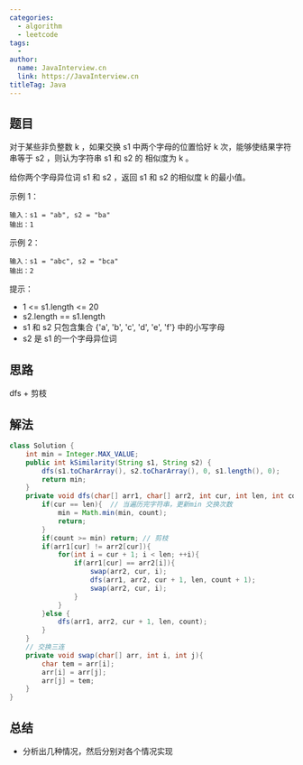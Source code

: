 ```yaml
---
categories:
  - algorithm
  - leetcode
tags:
  - 
author: 
  name: JavaInterview.cn
  link: https://JavaInterview.cn
titleTag: Java
---
```



## 题目

对于某些非负整数 k ，如果交换 s1 中两个字母的位置恰好 k 次，能够使结果字符串等于 s2 ，则认为字符串 s1 和 s2 的 相似度为 k 。

给你两个字母异位词 s1 和 s2 ，返回 s1 和 s2 的相似度 k 的最小值。



示例 1：

    输入：s1 = "ab", s2 = "ba"
    输出：1
示例 2：

    输入：s1 = "abc", s2 = "bca"
    输出：2


提示：

* 1 <= s1.length <= 20
* s2.length == s1.length
* s1 和 s2  只包含集合 {'a', 'b', 'c', 'd', 'e', 'f'} 中的小写字母
* s2 是 s1 的一个字母异位词


## 思路

dfs + 剪枝

## 解法
```java
class Solution {
    int min = Integer.MAX_VALUE;
    public int kSimilarity(String s1, String s2) {
        dfs(s1.toCharArray(), s2.toCharArray(), 0, s1.length(), 0);
        return min;
    }
    private void dfs(char[] arr1, char[] arr2, int cur, int len, int count){
        if(cur == len){  // 当遍历完字符串，更新min 交换次数
            min = Math.min(min, count);
            return;
        }
        if(count >= min) return; // 剪枝
        if(arr1[cur] != arr2[cur]){
            for(int i = cur + 1; i < len; ++i){
                if(arr1[cur] == arr2[i]){
                    swap(arr2, cur, i);
                    dfs(arr1, arr2, cur + 1, len, count + 1);
                    swap(arr2, cur, i);
                }
            }
        }else {
            dfs(arr1, arr2, cur + 1, len, count);
        }
    }
    // 交换三连
    private void swap(char[] arr, int i, int j){
        char tem = arr[i];
        arr[i] = arr[j];
        arr[j] = tem;
    }
}

```

## 总结

- 分析出几种情况，然后分别对各个情况实现 
